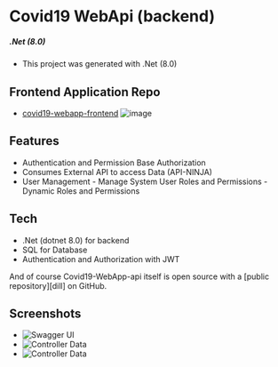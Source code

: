 # Covid19 WebApi (backend)

##### .Net (8.0) 
- This project was generated with .Net (8.0)

## Frontend Application Repo
- [covid19-webapp-frontend](https://github.com/kavindu-prabhashitha/covid19-webApp-ui)
   ![image](https://drive.google.com/uc?export=view&id=13651ynys5yaOOCCkhPbwQRxcLdgnpHUX)

## Features

- Authentication and Permission Base Authorization
- Consumes External API to access Data (API-NINJA)
- User Management
       - Manage System User Roles and Permissions
       - Dynamic Roles and Permissions

## Tech

- .Net (dotnet 8.0) for backend
- SQL for Database
- Authentication and Authorization with JWT


And of course Covid19-WebApp-api itself is open source with a [public repository][dill]
 on GitHub.

## Screenshots

- ![Swagger UI](https://drive.google.com/uc?export=view&id=132VAiFVovJP8rkw3yophar_UkGscEP6-)
- ![Controller Data](https://drive.google.com/uc?export=view&id=1SGJn1Q8Vk3Uz70ZV3fKc6U5QxXIB0qVl)
- ![Controller Data](https://drive.google.com/uc?export=view&id=1maTFRAqUbnrAVELlVoHIMmfinLr6cs7I)



